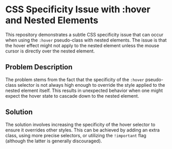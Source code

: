 # CSS Specificity Issue with :hover and Nested Elements

This repository demonstrates a subtle CSS specificity issue that can occur when using the `:hover` pseudo-class with nested elements.  The issue is that the hover effect might not apply to the nested element unless the mouse cursor is directly over the nested element.

## Problem Description

The problem stems from the fact that the specificity of the `:hover` pseudo-class selector is not always high enough to override the style applied to the nested element itself. This results in unexpected behavior when one might expect the hover state to cascade down to the nested element.

## Solution

The solution involves increasing the specificity of the hover selector to ensure it overrides other styles. This can be achieved by adding an extra class, using more precise selectors, or utilizing the `!important` flag (although the latter is generally discouraged).